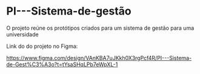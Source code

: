 # PI---Sistema-de-gestão
O projeto reúne os protótipos criados para um sistema de gestão para uma universidade

Link do do projeto no Figma:

https://www.figma.com/design/VAnKBA7uJKkh0X3rgPcf4R/PI---Sistema-de-Gest%C3%A3o?t=tYsaSHqLPb7eWpXL-1
